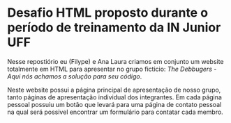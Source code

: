 # Desafio HTML proposto durante o período de treinamento da IN Junior UFF

Nesse repostiório eu (Filype) e Ana Laura criamos em conjunto um website totalmente em HTML para apresentar no grupo ficticio: 
*The Debbugers - Aqui nós achamos a solução para seu código*.

Neste website possui a página principal de apresentação de nosso grupo, tanto páginas de apresentação individual dos integrantes. Em cada página pessoal possuiu um botão que levará para uma página de
contato pessoal na qual será possivel encontrar um formulário para contatar cada membro.
